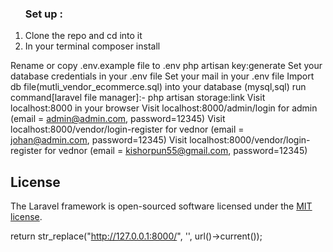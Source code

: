 <ol type="1">
    <h3>
        Set up :
    </h3>
    <li>Clone the repo and cd into it</li>
    <li>In your terminal composer install</li>
    
</ol>



Rename or copy .env.example file to .env
php artisan key:generate
Set your database credentials in your .env file
Set your mail in your .env file 
Import db file(mutli_vendor_ecommerce.sql) into your database (mysql,sql)
run command[laravel file manager]:- php artisan storage:link
Visit localhost:8000 in your browser
Visit localhost:8000/admin/login for admin (email = admin@admin.com, password=12345) 
Visit localhost:8000/vendor/login-register for vednor (email = johan@admin.com, password=12345)
Visit localhost:8000/vendor/login-register for vednor (email = kishorpun55@gmail.com, password=12345)


## License

The Laravel framework is open-sourced software licensed under the [MIT license](https://opensource.org/licenses/MIT).

 return str_replace("http://127.0.0.1:8000/", '', url()->current());
